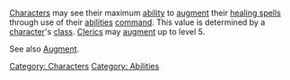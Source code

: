 [Characters](:Category:_Characters "wikilink") may see their maximum
[ability](:Category:_Abilities "wikilink") to
[augment](Augment "wikilink") their [ healing
spells](:Category:_Skills_And_Spells_That_Heal_Characters "wikilink")
through use of their [abilities](Abilities "wikilink")
[command](:Category:_Commands "wikilink"). This value is determined by a
[character](:Category:_Characters "wikilink")'s
[class](:Category:_Classes "wikilink").
[Clerics](:Category:_Clerics "wikilink") may
[augment](Augment "wikilink") up to level 5.

See also [Augment](Augment "wikilink").

[Category: Characters](Category:_Characters "wikilink") [Category:
Abilities](Category:_Abilities "wikilink")
